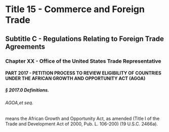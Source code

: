 
# Title 15 - Commerce and Foreign Trade
## Subtitle C - Regulations Relating to Foreign Trade Agreements
### Chapter XX - Office of the United States Trade Representative
#### PART 2017 - PETITION PROCESS TO REVIEW ELIGIBILITY OF COUNTRIES UNDER THE AFRICAN GROWTH AND OPPORTUNITY ACT (AGOA)
##### § 2017.0 Definitions.
###### AGOA,et seq.

means the African Growth and Opportunity Act, as amended (Title I of the Trade and Development Act of 2000, Pub. L. 106-200) (19 U.S.C. 2466a).
